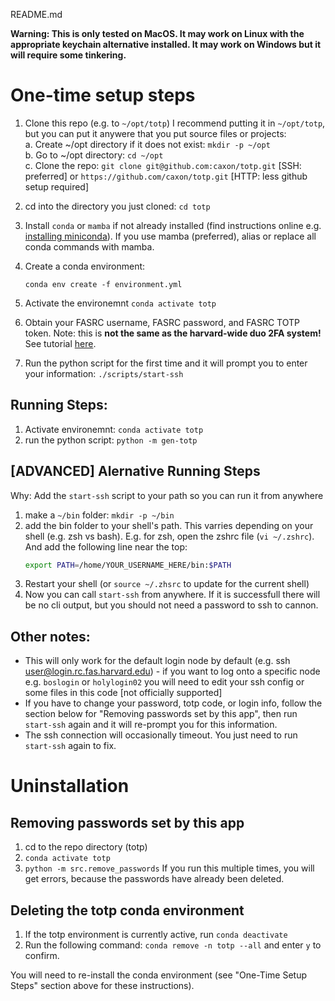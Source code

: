 README.md


**Warning: This is only tested on MacOS. It may work on Linux with the appropriate keychain alternative installed. It may work on Windows but it will require some tinkering.**

# One-time setup steps

1. Clone this repo (e.g. to `~/opt/totp`)
I recommend putting it in `~/opt/totp`, but you can put it anywere that you put source files or projects:  
 a. Create ~/opt directory if it does not exist: `mkdir -p ~/opt`  
 b. Go to ~/opt directory: `cd ~/opt`  
 c. Clone the repo: `git clone git@github.com:caxon/totp.git` [SSH: preferred] or `https://github.com/caxon/totp.git` [HTTP: less github setup required]  

2. cd into the directory you just cloned: `cd totp`
3. Install `conda` or `mamba` if not already installed (find instructions online e.g. [installing miniconda](https://docs.anaconda.com/free/miniconda/)). If you use mamba (preferred), alias or replace all conda commands with mamba.
4. Create a conda environment:
    ```
    conda env create -f environment.yml
    ```
5. Activate the environemnt `conda activate totp`
6. Obtain your FASRC username, FASRC password, and FASRC TOTP token. Note: this is **not the same as the harvard-wide duo 2FA system!** See tutorial [here](./tutorial/OBTAIN_FASRC_TOKEN.md).
7. Run the python script for the first time and it will prompt you to enter your information: `./scripts/start-ssh`


## Running Steps: 
1. Activate environemnt: `conda activate totp`
2. run the python script: `python -m gen-totp`


## [ADVANCED] Alernative Running Steps
Why: Add the `start-ssh` script to your path so you can run it from anywhere
1. make a `~/bin` folder: `mkdir -p ~/bin`
2. add the bin folder to your shell's path. This varries depending on your shell (e.g. zsh vs bash). E.g. for zsh, open the zshrc file (`vi ~/.zshrc`). And add the following line near the top: 
    ```bash
    export PATH=/home/YOUR_USERNAME_HERE/bin:$PATH 
    ```
3. Restart your shell (or `source ~/.zhsrc` to update for the current shell)
4. Now you can call `start-ssh` from anywhere. If it is successfull there will be no cli output, but you should not need a password to ssh to cannon.



## Other notes:
- This will only work for the default login node by default (e.g. ssh user@login.rc.fas.harvard.edu) - if you want to log onto a specific node e.g. `boslogin` or `holylogin02` you will need to edit your ssh config or some files in this code [not officially supported] 
- If you have to change your password, totp code, or login info, follow the section below for "Removing passwords set by this app", then run `start-ssh` again and it will re-prompt you for this information.
- The ssh connection will occasionally timeout. You just need to run `start-ssh` again to fix.

# Uninstallation

## Removing passwords set by this app
1. cd to the repo directory (totp)
2. `conda activate totp`
3. `python -m src.remove_passwords`
If you run this multiple times, you will get errors, because the passwords have already been deleted.


## Deleting the totp conda environment
1. If the totp environment is currently active, run `conda deactivate`
2. Run the following command: `conda remove -n totp --all` and enter `y` to confirm.

You will need to re-install the conda environment (see "One-Time Setup  Steps" section above for these instructions).



